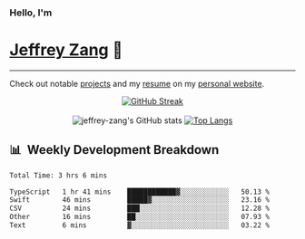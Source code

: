 
### Hello, I'm 
# [Jeffrey Zang](https://www.linkedin.com/in/jeffreyzang/) 🦀

---

Check out notable [projects](https://jeffz.dev/projects) and my [resume](https://jeffz.dev/resume) on my [personal website](https://jeffz.dev/).

<div align = 'center'>

[![GitHub Streak](https://github-readme-streak-stats.herokuapp.com/?user=jeffrey-zang&theme=tokyonight)](https://git.io/streak-stats)
<br></br>
![jeffrey-zang's GitHub stats](https://github-readme-stats.vercel.app/api?username=jeffrey-zang&show_icons=true&theme=tokyonight&hide_rank=true&hide=stars) 
[![Top Langs](https://github-readme-stats.vercel.app/api/top-langs/?username=jeffrey-zang&hide=ShaderLab,HLSL&layout=compact&theme=tokyonight)](https://github.com/anuraghazra/github-readme-stats)

</div>

## 📊 &nbsp;Weekly Development Breakdown
<!--START_SECTION:waka-->

```txt
Total Time: 3 hrs 6 mins

TypeScript   1 hr 41 mins    ████████████▓░░░░░░░░░░░░   50.13 %
Swift        46 mins         █████▓░░░░░░░░░░░░░░░░░░░   23.16 %
CSV          24 mins         ███░░░░░░░░░░░░░░░░░░░░░░   12.28 %
Other        16 mins         ██░░░░░░░░░░░░░░░░░░░░░░░   07.93 %
Text         6 mins          ▓░░░░░░░░░░░░░░░░░░░░░░░░   03.22 %
```

<!--END_SECTION:waka-->

